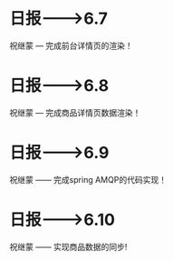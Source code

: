 #  日报--->6.7

祝继蒙 — 完成前台详情页的渲染！

#  日报--->6.8

祝继蒙 — 完成商品详情页数据渲染！

#  日报--->6.9
祝继蒙 —— 完成spring AMQP的代码实现！

#  日报--->6.10
祝继蒙 —— 实现商品数据的同步!
